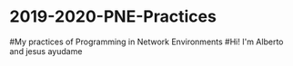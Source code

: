 # 2019-2020-PNE-Practices
#My practices of Programming in Network Environments
#Hi! I'm Alberto and jesus ayudame















